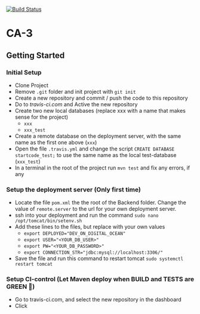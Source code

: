 
[![Build Status](https://travis-ci.org/asgerhs/CA-3.svg?branch=master)](https://travis-ci.org/asgerhs/CA-3)

# CA-3


## Getting Started

### Initial Setup
- Clone Project
- Remove `.git` folder and init project with `git init`
- Create a new repository and commit / push the code to this repository
- Do to *travis-ci.com* and Active the new repository
- Create two new local databases (replace xxx with a name that makes sense for the project)
	- `xxx`
	- `xxx_test`
- Create a remote database on the deployment server, with the same name as the first one above (`xxx`)
- Open the file `.travis.yml` and change the script `CREATE DATABASE startcode_test;` to use the same name as the local test-database (`xxx_test`)
- In a terminal in the root of the project run `mvn test` and fix any errors, if any

### Setup the deployment server (Only first time)
- Locate the file `pom.xml` the the root of the Backend folder. Change the value of `remote.server` to the url for your own deployment server.
- ssh into your deployment and run the command `sudo nano /opt/tomcat/bin/setenv.sh`
- Add these lines to the files, but replace with your own values
	- `export DEPLOYED="DEV_ON_DIGITAL_OCEAN"`
	- `export USER="<YOUR_DB_USER>"`
	- `export PW="<YOUR_DB_PASSWORD>"`
	- `export CONNECTION_STR="jdbc:mysql://localhost:3306/"`
- Save the file and run this command to restart tomcat `sudo systemctl restart tomcat`

### Setup CI-control (Let Maven deploy when BUILD and TESTS are GREEN &#x1F49A;)
- Go to travis-ci.com, and select the new repository in the dashboard
- Click

